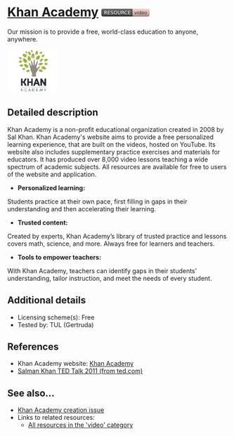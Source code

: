 # [Khan Academy](https://www.khanacademy.org/)  [<img src="images/resource-video.png" align="bottom">](https://github.com/e-CLOSE/Toolbox/issues?q=label%3A02_RESOURCE+label%3Avideo)

Our mission is to provide a free, world-class education to anyone, anywhere.

[<img src="images/khanacademy.png" align="bottom" height="100">](https://github.com/e-CLOSE/Toolbox/blob/main/Resources/Khan_Academy.md)


## Detailed description

Khan Academy is a non-profit educational organization created in 2008 by Sal Khan. Khan Academy's website aims to provide a free personalized learning experience, that are built on the videos, hosted on YouTube. 
Its website also includes supplementary practice exercises and materials for educators. It has produced over 8,000 video lessons teaching a wide spectrum of academic subjects. All resources are available for free to users of the website and application.
- **Personalized learning:**

Students practice at their own pace, first filling in gaps in their understanding and then accelerating their learning.
- **Trusted content:**

Created by experts, Khan Academy’s library of trusted practice and lessons covers math, science, and more. Always free for learners and teachers.
- **Tools to empower teachers:**

With Khan Academy, teachers can identify gaps in their students’ understanding, tailor instruction, and meet the needs of every student.


## Additional details

- Licensing scheme(s): Free
- Tested by: TUL (Gertruda)


## References

- Khan Academy website: [Khan Academy](https://www.khanacademy.org/)
- [Salman Khan TED Talk 2011 (from ted.com)](https://www.youtube.com/watch?v=gM95HHI4gLk)


## See also...

- [Khan Academy creation issue](https://github.com/e-CLOSE/Toolbox/issues/190)
- Links to related resources:
  - [All resources in the 'video' category](https://github.com/e-CLOSE/Toolbox/issues?q=label%3A02_RESOURCE+label%3Avideo)
